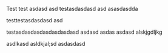 Test
test asdasd
asd 
testasdasdasd asd asasdasdda

testtestasdasdasd asd 

testasdasdasdasdasdasdasd
asdasd
asdas
asdasd
alskjgdljkg

asdlkasd
asldkjal;sd
asdasdasd
